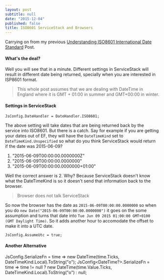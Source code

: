 ```yaml
---
layout: post
subtitle: null
date: "2015-12-04"
published: false
title: ISO8601 ServiceStack and Browsers
---
```


Carrying on from my previous [Understanding ISO8601 International Date Standard](http://kamalpreetsingh.com/2015-12-03-understanding-iso8601-date-standard/) Post.

#### What's the deal?
Well you will see that in a minute. Different settings in ServiceStack will result in different date being returned, specially when you are interested in ISP8601 format. 

> This whole post assumes that we are dealing with DateTime in England where it is GMT + 01:00 in summer and GMT+00:00 in winter.

#### Settings in ServiceStack
`JsConfig.DateHandler = DateHandler.ISO8601;`

The above setting will take dates that are being returned back by the service into ISO8601. But there is a catch. Say for example if you are getting your dates out of EF, they will have the `DateTimeKind` set to `DateTimeKind.Unspecified` so what do you think ServiceStack would return if the date was 2015-06-09?

1. "2015-06-09T00:00:00.0000000Z"
2. "2015-06-09T00:00:00.0000000"
3. "2015-06-09T00:00:00.0000000+01:00"

Well the correct answer is 2. Why? Because ServiceStack doesn't know what the DateTimeKind is so it doesn't send that information back to the browser.

> Browser does not talk ServiceStack

So now the browser has the date as `2015-06-09T00:00:00.0000000` so when you do `new Date("2015-06-09T00:00:00.0000000")` it goes on the some assumption and turns that date into `Tue Jun 09 2015 01:00:00 GMT+0100 (GMT Daylight Time)`. So it adds another hour to accomodate the offset to make it into a UTC date.

`JsConfig.AssumeUtc = true;`

#### Another Alternative 

JsConfig<DateTime>.SerializeFn = time => new DateTime(time.Ticks, DateTimeKind.Local).ToString("o");
            JsConfig<DateTime?>.SerializeFn =
                time => time != null ? new DateTime(time.Value.Ticks, DateTimeKind.Local).ToString("o") : null;